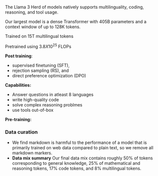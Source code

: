
The Llama 3 Herd of models natively supports multilinguality, coding, reasoning, and tool usage.

Our largest model is a dense Transformer with 405B parameters and a context window of up to 128K tokens.

Trained on 15T multilingual tokens

Pretrained using $3.8 X 10^{25}$ FLOPs

**Post training**: 
- supervised finetuning (SFT), 
- rejection sampling (RS), and 
- direct preference optimization (DPO)

**Capabilities:**
- Answer questions in atleast 8 languages
- write high-quality code
- solve complex reasoning problmes
- use tools out-of-box

**Pre-training:**

### Data curation
- We find markdown is harmful to the performance of a model that is primarily trained on web data compared to plain text, so we remove all markdown markers.
- **Data mix summary** Our final data mix contains roughly 50% of tokens corresponding to general knowledge, 25% of mathematical and reasoning tokens, 17% code tokens, and 8% multilingual tokens.
